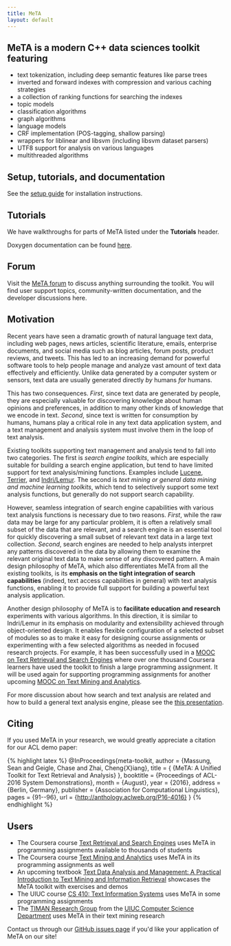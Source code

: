 ```yaml
---
title: MeTA
layout: default
---
```


## MeTA is a modern C++ data sciences toolkit featuring

 - text tokenization, including deep semantic features like parse trees
 - inverted and forward indexes with compression and various caching strategies
 - a collection of ranking functions for searching the indexes
 - topic models
 - classification algorithms
 - graph algorithms
 - language models
 - CRF implementation (POS-tagging, shallow parsing)
 - wrappers for liblinear and libsvm (including libsvm dataset parsers)
 - UTF8 support for analysis on various languages
 - multithreaded algorithms

## Setup, tutorials, and documentation

See the [setup guide]({{site.baseurl}}/setup-guide.html) for installation
instructions.

## Tutorials

We have walkthroughs for parts of MeTA listed under the **Tutorials** header.

Doxygen documentation can be found
[here]({{site.baseurl}}/doxygen/namespaces.html).

## Forum

Visit the [MeTA forum](https://forum.meta-toolkit.org/) to discuss anything
surrounding the toolkit. You will find user support topics, community-written
documentation, and the developer discussions here.

## Motivation

Recent years have seen a dramatic growth of natural language text data,
including web pages, news articles, scientific literature, emails, enterprise
documents, and social media such as blog articles, forum posts, product reviews,
and tweets. This has led to an increasing demand for powerful software tools to
help people manage and analyze vast amount of text data effectively and
efficiently. Unlike data generated by a computer system or sensors, text data
are usually generated directly *by* humans *for* humans.

This has two consequences. *First*, since text data are generated by people,
they are especially valuable for discovering knowledge about human opinions and
preferences, in addition to many other kinds of knowledge that we encode in
text. *Second*, since text is written for consumption by humans, humans play a
critical role in any text data application system, and a text management and
analysis system must involve them in the loop of text analysis.

Existing toolkits supporting text management and analysis tend to fall into two
categories. The first is *search engine toolkits*, which are especially suitable
for building a search engine application, but tend to have limited support for
text analysis/mining functions.  Examples include
[Lucene](https://lucene.apache.org/), [Terrier](http://terrier.org/), and
[Indri/Lemur](http://www.lemurproject.org/). The second is *text mining or
general data mining and machine learning toolkits*, which tend to
selectively support some text analysis functions, but generally do not
support search capability.

However, seamless integration of search engine capabilities with various text
analysis functions is necessary due to two reasons. *First*, while the raw data
may be large for any particular problem, it is often a relatively small subset
of the data that are relevant, and a search engine is an essential tool for
quickly discovering a small subset of relevant text data in a large text
collection. *Second*, search engines are needed to help analysts interpret any
patterns discovered in the data by allowing them to examine the relevant
original text data to make sense of any discovered pattern. A main design
philosophy of MeTA, which also differentiates MeTA from all the existing
toolkits, is its **emphasis on the tight integration of search capabilities**
(indeed, text access capabilities in general) with text analysis functions,
enabling it to provide full support for building a powerful text analysis
application.

Another design philosophy of MeTA is to **facilitate education and research**
experiments with various algorithms. In this direction, it is similar to
Indri/Lemur in its emphasis on modularity and extensibility achieved through
object-oriented design. It enables flexible configuration of a selected subset
of modules so as to make it easy for designing course assignments or
experimenting with a few selected algorithms as needed in focused research
projects. For example, it has been successfully used in a [MOOC on Text
Retrieval and Search Engines](https://class.coursera.org/textretrieval-001)
where over one thousand Coursera learners have used the toolkit to finish a
large programming assignment. It will be used again for supporting programming
assignments for another upcoming [MOOC on Text Mining and
Analytics](https://www.coursera.org/course/textanalytics).

For more discussion about how search and text analysis are related and how to
build a general text analysis engine, please see the [this
presentation](sigir-keynote-zhai.pdf).

## Citing

If you used MeTA in your research, we would greatly appreciate a citation for
our ACL demo paper:

{% highlight latex %}
@InProceedings{meta-toolkit,
  author    = {Massung, Sean and Geigle, Chase and Zhai, Cheng{X}iang},
  title     = { {MeTA: A Unified Toolkit for Text Retrieval and Analysis} },
  booktitle = {Proceedings of ACL-2016 System Demonstrations},
  month     = {August},
  year      = {2016},
  address   = {Berlin, Germany},
  publisher = {Association for Computational Linguistics},
  pages     = {91--96},
  url       = {http://anthology.aclweb.org/P16-4016}
}
{% endhighlight %}

## Users

 - The Coursera course [Text Retrieval and Search
   Engines](https://www.coursera.org/course/textretrieval) uses MeTA in
   programming assignments available to thousands of students
 - The Coursera course [Text Mining and
   Analytics](https://www.coursera.org/course/textanalytics) uses MeTA in its
   programming assignments as well
 - An upcoming textbook [Text Data Analysis and Management: A Practical
   Introduction to Text Mining and Information
   Retrieval](https://github.com/smassung/text-data-book-comments) showcases the
   MeTA toolkit with exercises and demos
 - The UIUC course [CS 410: Text Information
   Systems](http://times.cs.uiuc.edu/course/410s15/) uses MeTA in some
   programming assignments
 - The [TIMAN Research Group](http://sifaka.cs.uiuc.edu/ir/) from the [UIUC
   Computer Science Department](http://cs.illinois.edu/) uses MeTA in their text
   mining research

Contact us through our [GitHub issues
page](https://github.com/meta-toolkit/meta/issues) if you'd like your
application of MeTA on our site!
